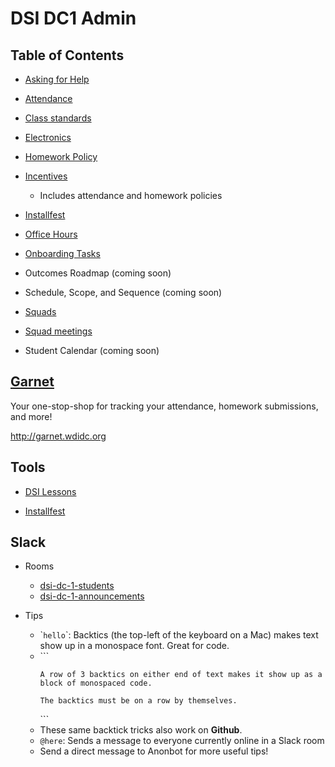# DSI DC1 Admin

## Table of Contents

- [Asking for Help](asking-for-help.md)

- [Attendance](attendance.md)

- [Class standards](class-standards.md)

- [Electronics](electronics.md) 

- [Homework Policy](homework-policy.md)

- [Incentives](incentives.md)
  - Includes attendance and homework policies

- [Installfest](https://www.dropbox.com/sh/3mp1p3av2k6be4y/AADstHqUMSPRyYPWuk_C3XAJa?dl=0)

- [Office Hours](office-hours.md)

- [Onboarding Tasks](https://github.com/lucywi/DSI-DC1-admin/blob/master/DSI%20Onboarding%20Tasks)

- Outcomes Roadmap (coming soon)

- Schedule, Scope, and Sequence (coming soon)

- [Squads](squads.md)

- [Squad meetings](https://github.com/lucywi/DSI-DC1-admin/blob/master/squad%20meetings.md)

- Student Calendar (coming soon) 



## [Garnet](http://garnet.wdidc.org)

Your one-stop-shop for tracking your attendance, homework submissions, and more!

http://garnet.wdidc.org

## Tools

- [DSI Lessons](https://github.com/ga-students/DSI-DC-1/tree/master/week-01)

- [Installfest](https://www.dropbox.com/sh/3mp1p3av2k6be4y/AADstHqUMSPRyYPWuk_C3XAJa?dl=0)

## Slack

- Rooms
  - [dsi-dc-1-students](https://ga-students.slack.com/messages/dsi-dc-1-students/)
  - [dsi-dc-1-announcements](https://ga-students.slack.com/messages/dsi-dc-1-announce/)

- Tips
  - \``hello`\`: Backtics (the top-left of the keyboard on a Mac) makes text show up in a monospace font. Great for code.
  - \`\`\`
    ```
    A row of 3 backtics on either end of text makes it show up as a block of monospaced code.

    The backtics must be on a row by themselves.
    ```
    \`\`\`
  - These same backtick tricks also work on **Github**.
  - `@here`: Sends a message to everyone currently online in a Slack room
  - Send a direct message to Anonbot for more useful tips!
